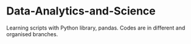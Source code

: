 # Data-Analytics-and-Science
Learning scripts with Python library, pandas. Codes are in different and organised branches. 
